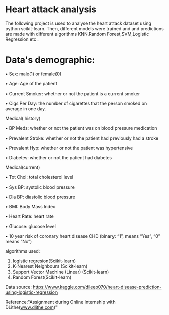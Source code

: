 # Heart attack analysis 
The following  project is used to analyse the heart attack dataset using python scikit-learn. Then, different models were trained and and predictions are made with different algorithms KNN,Random Forest,SVM,Logistic Regression etc .
# Data's demographic:
• Sex: male(1) or female(0) 

• Age: Age of the patient

• Current Smoker: whether or not the patient is a current smoker 

• Cigs Per Day: the number of cigarettes that the person smoked on average in one day.

Medical( history)

• BP Meds: whether or not the patient was on blood pressure medication 

• Prevalent Stroke: whether or not the patient had previously had a stroke

• Prevalent Hyp: whether or not the patient was hypertensive 

• Diabetes: whether or not the patient had diabetes 

Medical(current)

• Tot Chol: total cholesterol level 

• Sys BP: systolic blood pressure 

• Dia BP: diastolic blood pressure 

• BMI: Body Mass Index 

• Heart Rate: heart rate 

• Glucose: glucose level 

• 10 year risk of coronary heart disease CHD (binary: “1”, means “Yes”, “0” means “No”)

algorithms used:
1. logistic regresion(Scikit-learn)
2. K-Nearest Neighbours (Scikit-learn)
3. Support Vector Machine (Linear) (Scikit-learn)
4. Random Forest(Scikit-learn)

Data source: https://www.kaggle.com/dileep070/heart-disease-prediction-using-logistic-regression

Reference:"Assignment during Online Internship with DLithe(www.dlithe.com)"
